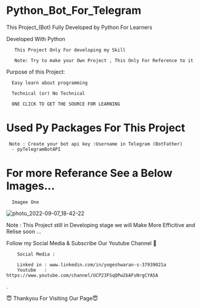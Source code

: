 # Python_Bot_For_Telegram

This Project_(Bot) Fully Developed by Python For Learners

   
Developed With Python 
        
       
       This Project Only For developing my Skill
       
       Note: Try to make your Own Project , This Only For Reference to it


   
Purpose of this Project:
       
       
      Easy learn about programming
      
      Technical (or) No Technical
      
      ONE CLICK TO GET THE SOURCE FOR LEARNING


 # Used Py Packages For This Project
     
     Note : Create your bot api key :Username in Telegram (BotFather)
      - pyTelegramBotAPI
      
  # For more Referance See a Below Images...
  
      Imagee One
   ![photo_2022-09-07_18-42-22](https://user-images.githubusercontent.com/82278181/188887022-5ab4c1bc-2884-4054-a0d4-2c84348ba99e.jpg)


Note : This Project still in Developing stage we will Make More Efficitive and Relise soon ... 

Follow my Social Media & Subscribe Our Youtube Channel 🙏


        Social Media :

        Linked in : www.linkedin.com/in/yogeshwaran-s-37939021a
        Youtube   : https://www.youtube.com/channel/UCP23FSqQPw2bAFsNrgCYA5A
        
.

😇 Thankyou For Visiting Our Page😇




   
   
   
